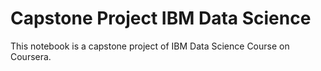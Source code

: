 # Capstone Project IBM Data Science
This notebook is a capstone project of IBM Data Science Course on Coursera.
